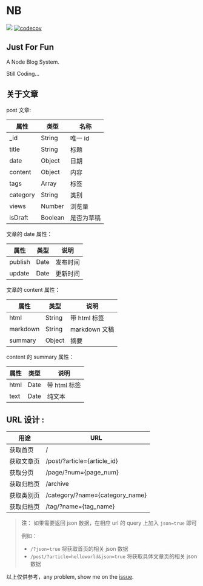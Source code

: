 # NB

![](https://travis-ci.org/huangxutao/NB.svg?branch=master) 
[![codecov](https://codecov.io/gh/huangxutao/NB/branch/master/graph/badge.svg)](https://codecov.io/gh/huangxutao/NB)

## Just For Fun

A Node Blog System.

Still Coding...

## 关于文章

post 文章:

| 属性 | 类型 | 名称 |
|---|---|---|
| _id | String | 唯一 id |
| title | String　| 标题 |
| date | Object | 日期 |
| content| Object | 内容 |
| tags | Array | 标签 |
| category| String | 类别 |
| views | Number | 浏览量 |
| isDraft | Boolean | 是否为草稿 |

文章的 date 属性：

| 属性 | 类型 | 说明 |
|---|---|---|
| publish | Date | 发布时间 |
| update | Date | 更新时间 |

文章的 content 属性：

| 属性 | 类型 | 说明 |
|---|---|---|
| html | String | 带 html 标签 |
| markdown | String | markdown 文稿 |
| summary | Object | 摘要 |

content 的 summary 属性：

| 属性 | 类型 | 说明 |
|---|---|---|
| html | Date | 带 html 标签 |
| text | Date | 纯文本 |

## URL 设计 :

| 用途 | URL |
|---|---|
| 获取首页 | / |
| 获取文章页 | /post/?article={article_id} |
| 获取分页　| /page/?num={page_num} |
| 获取归档页 | /archive |
| 获取类别页 | /category/?name={category_name} |
| 获取归档页 | /tag/?name={tag_name} |

> **注**： 如果需要返回 json 数据，在相应 url 的 query 上加入 `json=true` 即可
>
> 例如：
> - `/?json=true` 将获取首页的相关 json 数据
> - `/post/?article=helloworld&json=true`  将获取具体文章页的相关 json 数据

以上仅供参考，any problem, show me on the [issue](https://github.com/huangxutao/NB/issues).
